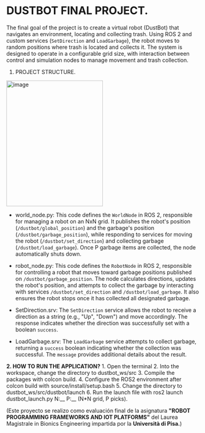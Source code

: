 # DUSTBOT FINAL PROJECT.

The final goal of the project is to create a virtual robot (DustBot) that navigates an environment, locating and collecting trash. Using ROS 2 and custom services (`SetDirection` and `LoadGarbage`), the robot moves to random positions where trash is located and collects it. The system is designed to operate in a configurable grid size, with interaction between control and simulation nodes to manage movement and trash collection.

1. PROJECT STRUCTURE.

<img width="252" height="329" alt="image" src="https://github.com/user-attachments/assets/b76b3f58-23a1-40bd-8540-fa2c8a1fe78e" />


- world_node.py: This code defines the `WorldNode` in ROS 2, responsible for managing a robot on an NxN grid. It publishes the robot's position (`/dustbot/global_position`) and the garbage's position (`/dustbot/garbage_position`), while responding to services for moving the robot (`/dustbot/set_direction`) and collecting garbage (`/dustbot/load_garbage`). Once P garbage items are collected, the node automatically shuts down.

- robot_node.py: This code defines the `RobotNode` in ROS 2, responsible for controlling a robot that moves toward garbage positions published on `/dustbot/garbage_position`. The node calculates directions, updates the robot's position, and attempts to collect the garbage by interacting with services `/dustbot/set_direction` and `/dustbot/load_garbage`. It also ensures the robot stops once it has collected all designated garbage.

- SetDirection.srv: The `SetDirection` service allows the robot to receive a direction as a string (e.g., "Up", "Down") and move accordingly. The response indicates whether the direction was successfully set with a boolean `success`.

- LoadGarbage.srv: The `LoadGarbage` service attempts to collect garbage, returning a `success` boolean indicating whether the collection was successful. The `message` provides additional details about the result.

**2. HOW TO RUN THE APPLICATION?**
    1. Open the terminal
    2. Into the workspace, change the directory to dustbot_ws/src
    3. Compile the packages with colcon build.
    4. Configure the ROS2 environment after colcon build with source/install/setup.bash
    5. Change the directory to dustbot_ws/src/dustbot/launch
    6. Run the launch file with ros2 launch dustbot_launch.py N:__  P:__
        (N*N grid, P picks).

(Este proyecto se realizo como evaluación final de la asignatura **"ROBOT PROGRAMMING FRAMEWORKS
AND IOT PLATFORMS"** del Laurea Magistrale in Bionics Engineering impartida por la **Università di Pisa.**)

